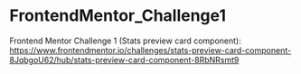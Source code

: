 # FrontendMentor_Challenge1
Frontend Mentor Challenge 1 (Stats preview card component): https://www.frontendmentor.io/challenges/stats-preview-card-component-8JqbgoU62/hub/stats-preview-card-component-8RbNRsmt9

